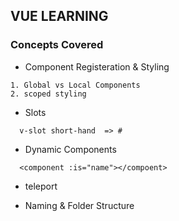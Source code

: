 ## VUE LEARNING

### Concepts Covered

- Component Registeration & Styling
```
1. Global vs Local Components
2. scoped styling
```

- Slots 
```
  v-slot short-hand  => #

```
  
- Dynamic Components
```
  <component :is="name"></compoent>
```

- teleport

- Naming & Folder Structure



